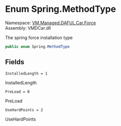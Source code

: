 # <a id="VM_Managed_DAFUL_Car_Force_Spring_MethodType"></a> Enum Spring.MethodType

Namespace: [VM.Managed.DAFUL.Car.Force](VM.Managed.DAFUL.Car.Force.md)  
Assembly: VMDCar.dll  

The spring force installation type

```csharp
public enum Spring.MethodType
```

## Fields

`InstalledLength = 1` 

InstalledLength



`PreLoad = 0` 

PreLoad



`UseHardPoints = 2` 

UseHardPoints



